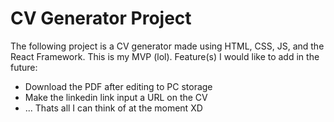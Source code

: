 # CV Generator Project

The following project is a CV generator made using HTML, CSS, JS, and the React Framework. This is my MVP (lol). Feature(s) I would like to add in the future:
- Download the PDF after editing to PC storage
- Make the linkedin link input a URL on the CV
- ... Thats all I can think of at the moment XD
